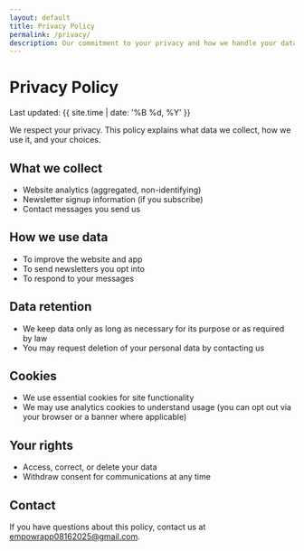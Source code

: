 ```yaml
---
layout: default
title: Privacy Policy
permalink: /privacy/
description: Our commitment to your privacy and how we handle your data.
---
```


# Privacy Policy

Last updated: {{ site.time | date: '%B %d, %Y' }}

We respect your privacy. This policy explains what data we collect, how we use it, and your choices.

## What we collect
- Website analytics (aggregated, non-identifying)
- Newsletter signup information (if you subscribe)
- Contact messages you send us

## How we use data
- To improve the website and app
- To send newsletters you opt into
- To respond to your messages

## Data retention
- We keep data only as long as necessary for its purpose or as required by law
- You may request deletion of your personal data by contacting us

## Cookies
- We use essential cookies for site functionality
- We may use analytics cookies to understand usage (you can opt out via your browser or a banner where applicable)

## Your rights
- Access, correct, or delete your data
- Withdraw consent for communications at any time

## Contact
If you have questions about this policy, contact us at [empowrapp08162025@gmail.com](mailto:empowrapp08162025@gmail.com).
